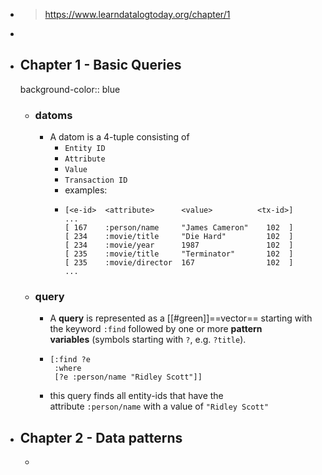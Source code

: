 - > https://www.learndatalogtoday.org/chapter/1
-
- ## Chapter 1 - Basic Queries
  background-color:: blue
	- ### datoms
		- A datom is a 4-tuple consisting of
			- `Entity ID`
			- `Attribute`
			- `Value`
			- `Transaction ID`
			- examples:
			- ```
			  [<e-id>  <attribute>      <value>          <tx-id>]
			  ...
			  [ 167    :person/name     "James Cameron"    102  ]
			  [ 234    :movie/title     "Die Hard"         102  ]
			  [ 234    :movie/year      1987               102  ]
			  [ 235    :movie/title     "Terminator"       102  ]
			  [ 235    :movie/director  167                102  ]
			  ...
			  ```
	- ### query
		- A **query** is represented as a [[#green]]==vector== starting with the keyword `:find` followed by one or more **pattern variables** (symbols starting with `?`, e.g. `?title`).
		- ```
		  [:find ?e
		   :where
		   [?e :person/name "Ridley Scott"]]
		  ```
		- this query finds all entity-ids that have the attribute `:person/name` with a value of `"Ridley Scott"`
- ## Chapter 2 - Data patterns
	-